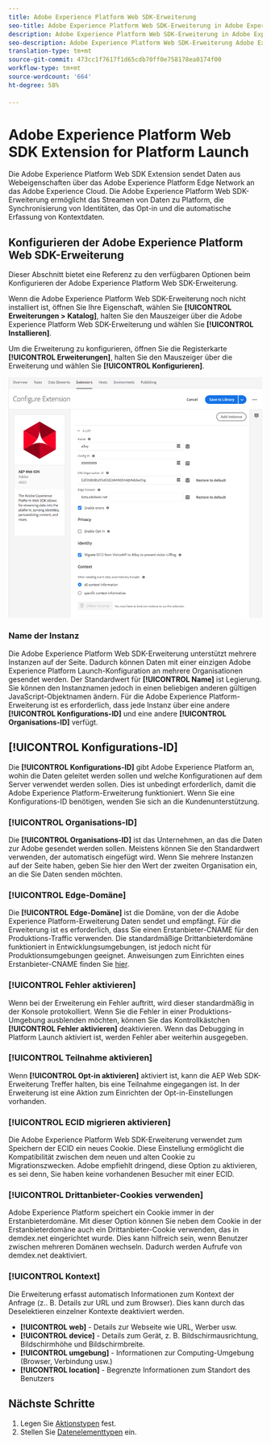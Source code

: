 ```yaml
---
title: Adobe Experience Platform Web SDK-Erweiterung
seo-title: Adobe Experience Platform Web SDK-Erweiterung in Adobe Experience Platform Launch
description: Adobe Experience Platform Web SDK-Erweiterung in Adobe Experience Platform Launch
seo-description: Adobe Experience Platform Web SDK-Erweiterung Adobe Experience Platform Launch
translation-type: tm+mt
source-git-commit: 473cc1f7617f1d65cdb70ff0e758178ea0174f00
workflow-type: tm+mt
source-wordcount: '664'
ht-degree: 58%

---
```



# Adobe Experience Platform Web SDK Extension for Platform Launch

Die Adobe Experience Platform Web SDK Extension sendet Daten aus Webeigenschaften über das Adobe Experience Platform Edge Network an das Adobe Experience Cloud. Die Adobe Experience Platform Web SDK-Erweiterung ermöglicht das Streamen von Daten zu Platform, die Synchronisierung von Identitäten, das Opt-in und die automatische Erfassung von Kontextdaten.

## Konfigurieren der Adobe Experience Platform Web SDK-Erweiterung

Dieser Abschnitt bietet eine Referenz zu den verfügbaren Optionen beim Konfigurieren der Adobe Experience Platform Web SDK-Erweiterung.

Wenn die Adobe Experience Platform Web SDK-Erweiterung noch nicht installiert ist, öffnen Sie Ihre Eigenschaft, wählen Sie **[!UICONTROL Erweiterungen > Katalog]**, halten Sie den Mauszeiger über die Adobe Experience Platform Web SDK-Erweiterung und wählen Sie **[!UICONTROL Installieren]**.

Um die Erweiterung zu konfigurieren, öffnen Sie die Registerkarte **[!UICONTROL Erweiterungen]**, halten Sie den Mauszeiger über die Erweiterung und wählen Sie **[!UICONTROL Konfigurieren]**.

![](./assets/ext-aep-config.png)

### Name der Instanz

Die Adobe Experience Platform Web SDK-Erweiterung unterstützt mehrere Instanzen auf der Seite. Dadurch können Daten mit einer einzigen Adobe Experience Platform Launch-Konfiguration an mehrere Organisationen gesendet werden. Der Standardwert für **[!UICONTROL Name]** ist Legierung. Sie können den Instanznamen jedoch in einen beliebigen anderen gültigen JavaScript-Objektnamen ändern. Für die Adobe Experience Platform-Erweiterung ist es erforderlich, dass jede Instanz über eine andere **[!UICONTROL Konfigurations-ID]** und eine andere **[!UICONTROL Organisations-ID]** verfügt.

## **[!UICONTROL Konfigurations-ID]**

Die **[!UICONTROL Konfigurations-ID]** gibt Adobe Experience Platform an, wohin die Daten geleitet werden sollen und welche Konfigurationen auf dem Server verwendet werden sollen. Dies ist unbedingt erforderlich, damit die Adobe Experience Platform-Erweiterung funktioniert. Wenn Sie eine Konfigurations-ID benötigen, wenden Sie sich an die Kundenunterstützung.


### **[!UICONTROL Organisations-ID]**

Die **[!UICONTROL Organisations-ID]** ist das Unternehmen, an das die Daten zur Adobe gesendet werden sollen. Meistens können Sie den Standardwert verwenden, der automatisch eingefügt wird. Wenn Sie mehrere Instanzen auf der Seite haben, geben Sie hier den Wert der zweiten Organisation ein, an die Sie Daten senden möchten.

### **[!UICONTROL Edge-Domäne]**

Die **[!UICONTROL Edge-Domäne]** ist die Domäne, von der die Adobe Experience Platform-Erweiterung Daten sendet und empfängt. Für die Erweiterung ist es erforderlich, dass Sie einen Erstanbieter-CNAME für den Produktions-Traffic verwenden. Die standardmäßige Drittanbieterdomäne funktioniert in Entwicklungsumgebungen, ist jedoch nicht für Produktionsumgebungen geeignet. Anweisungen zum Einrichten eines Erstanbieter-CNAME finden Sie [hier](https://docs.adobe.com/content/help/de-DE/core-services/interface/ec-cookies/cookies-first-party.html).

### **[!UICONTROL Fehler aktivieren]**

Wenn bei der Erweiterung ein Fehler auftritt, wird dieser standardmäßig in der Konsole protokolliert. Wenn Sie die Fehler in einer Produktions-Umgebung ausblenden möchten, können Sie das Kontrollkästchen **[!UICONTROL Fehler aktivieren]** deaktivieren. Wenn das Debugging in Platform Launch aktiviert ist, werden Fehler aber weiterhin ausgegeben.

### **[!UICONTROL Teilnahme aktivieren]**

Wenn **[!UICONTROL Opt-in aktivieren]** aktiviert ist, kann die AEP Web SDK-Erweiterung Treffer halten, bis eine Teilnahme eingegangen ist. In der Erweiterung ist eine Aktion zum Einrichten der Opt-in-Einstellungen vorhanden.

### **[!UICONTROL ECID migrieren aktivieren]**

Die Adobe Experience Platform Web SDK-Erweiterung verwendet zum Speichern der ECID ein neues Cookie. Diese Einstellung ermöglicht die Kompatibilität zwischen dem neuen und alten Cookie zu Migrationszwecken. Adobe empfiehlt dringend, diese Option zu aktivieren, es sei denn, Sie haben keine vorhandenen Besucher mit einer ECID.

### **[!UICONTROL Drittanbieter-Cookies verwenden]**

Adobe Experience Platform speichert ein Cookie immer in der Erstanbieterdomäne. Mit dieser Option können Sie neben dem Cookie in der Erstanbieterdomäne auch ein Drittanbieter-Cookie verwenden, das in demdex.net eingerichtet wurde. Dies kann hilfreich sein, wenn Benutzer zwischen mehreren Domänen wechseln. Dadurch werden Aufrufe von demdex.net deaktiviert.

### **[!UICONTROL Kontext]**

Die Erweiterung erfasst automatisch Informationen zum Kontext der Anfrage (z.. B. Details zur URL und zum Browser). Dies kann durch das Deselektieren einzelner Kontexte deaktiviert werden.

- **[!UICONTROL web]**  - Details zur Webseite wie URL, Werber usw.
- **[!UICONTROL device]**  - Details zum Gerät, z. B. Bildschirmausrichtung, Bildschirmhöhe und Bildschirmbreite.
- **[!UICONTROL umgebung]**  - Informationen zur Computing-Umgebung (Browser, Verbindung usw.)
- **[!UICONTROL location]**  - Begrenzte Informationen zum Standort des Benutzers

## Nächste Schritte

1. Legen Sie [Aktionstypen](action-types.md) fest.
2. Stellen Sie [Datenelementtypen](data-element-types.md) ein.
